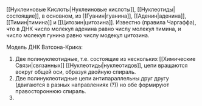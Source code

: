 [[Нуклеиновые Кислоты|Нуклеиновые кислоты]], [[Нуклеотиды|состоящие]], в основном, из [[Гуанин|гуанина]], [[Аденин|аденина]], [[Тимин|тимина]] и [[Цитозин|цитозина]]. Известно (правила Чаргаффа), что в ДНК число молекул аденина равно числу молекул тимина, и число молекул гунина равно числу модекул цитозина.

Модель ДНК Ватсона-Крика:
1. Две полинуклеотидные, т.е. состоящие из нескольких [[Химические Связи|связанных]] [[Нуклеотиды|нуклеотидов]], цепи вращаются вокруг общей оси, образуя двойную спираль. 
2. Две полинуклеотидные цепи антипараллельны друг другу (двигаются в разных направлениях (?)) но обе формируют правостороннюю спираль.
3. 